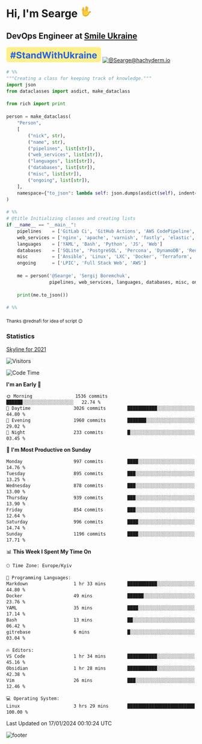 # Hi, I'm Searge <img src="images/vulcan.webp" style="display: inline-block; margin: 0; height: 2rem" alt="Vulcan salute" />

## DevOps Engineer at [Smile Ukraine](https://smile-ukraine.com/en)

[![Stand With Ukraine](https://raw.githubusercontent.com/vshymanskyy/StandWithUkraine/main/badges/StandWithUkraine.svg)](https://stand-with-ukraine.pp.ua)
<a rel="me" href="https://hachyderm.io/@Searge">![@Searge@hachyderm.io](https://img.shields.io/badge/-@Searge-%232B90D9?logo=mastodon&logoColor=white)</a>

```python
# %%
"""Creating a class for keeping track of knowledge."""
import json
from dataclasses import asdict, make_dataclass

from rich import print

person = make_dataclass(
    "Person",
    [
        ("nick", str),
        ("name", str),
        ("pipelines", list[str]),
        ("web_services", list[str]),
        ("languages", list[str]),
        ("databases", list[str]),
        ("misc", list[str]),
        ("ongoing", list[str]),
    ],
    namespace={"to_json": lambda self: json.dumps(asdict(self), indent=4)},
)

# %%
# @title Initializing classes and creating lists
if __name__ == "__main__":
    pipelines    = ['GitLab Ci', 'GitHub Actions', 'AWS CodePipeline', 'Jenkins']
    web_services = ['nginx', 'apache', 'varnish', 'fastly', 'elastic', 'solr']
    languages    = ['YAML', 'Bash', 'Python', 'JS', 'Web']
    databases    = ['SQLite', 'PostgreSQL', 'Percona', 'DynamoDB', 'Redis']
    misc         = ['Ansible', 'Linux', 'LXC', 'Docker', 'Terraform', 'AWS']
    ongoing      = ['LPIC', 'Full Stack Web', 'AWS']

    me = person('@Searge', 'Sergij Boremchuk',
                pipelines, web_services, languages, databases, misc, ongoing)

    print(me.to_json())

# %%

```

<sub>Thanks @rednafi for idea of script :wink:</sub>

### Statistics

[Skyline for 2021](https://skyline.github.com/Searge/2021)

![Visitors](https://komarev.com/ghpvc/?username=searge&label=Profile%20views&color=0e75b6&style=flat) 
<!--START_SECTION:waka-->
![Code Time](http://img.shields.io/badge/Code%20Time-2%2C397%20hrs%2037%20mins-blue)

**I'm an Early 🐤** 

```text
🌞 Morning                1536 commits        ██████░░░░░░░░░░░░░░░░░░░   22.74 % 
🌆 Daytime                3026 commits        ███████████░░░░░░░░░░░░░░   44.80 % 
🌃 Evening                1960 commits        ███████░░░░░░░░░░░░░░░░░░   29.02 % 
🌙 Night                  233 commits         █░░░░░░░░░░░░░░░░░░░░░░░░   03.45 % 
```
📅 **I'm Most Productive on Sunday** 

```text
Monday                   997 commits         ████░░░░░░░░░░░░░░░░░░░░░   14.76 % 
Tuesday                  895 commits         ███░░░░░░░░░░░░░░░░░░░░░░   13.25 % 
Wednesday                878 commits         ███░░░░░░░░░░░░░░░░░░░░░░   13.00 % 
Thursday                 939 commits         ███░░░░░░░░░░░░░░░░░░░░░░   13.90 % 
Friday                   854 commits         ███░░░░░░░░░░░░░░░░░░░░░░   12.64 % 
Saturday                 996 commits         ████░░░░░░░░░░░░░░░░░░░░░   14.74 % 
Sunday                   1196 commits        ████░░░░░░░░░░░░░░░░░░░░░   17.71 % 
```


📊 **This Week I Spent My Time On** 

```text
🕑︎ Time Zone: Europe/Kyiv

💬 Programming Languages: 
Markdown                 1 hr 33 mins        ███████████░░░░░░░░░░░░░░   44.80 % 
Docker                   49 mins             ██████░░░░░░░░░░░░░░░░░░░   23.76 % 
YAML                     35 mins             ████░░░░░░░░░░░░░░░░░░░░░   17.14 % 
Bash                     13 mins             ██░░░░░░░░░░░░░░░░░░░░░░░   06.42 % 
gitrebase                6 mins              █░░░░░░░░░░░░░░░░░░░░░░░░   03.04 % 

🔥 Editors: 
VS Code                  1 hr 34 mins        ███████████░░░░░░░░░░░░░░   45.16 % 
Obsidian                 1 hr 28 mins        ███████████░░░░░░░░░░░░░░   42.38 % 
Vim                      26 mins             ███░░░░░░░░░░░░░░░░░░░░░░   12.46 % 

💻 Operating System: 
Linux                    3 hrs 29 mins       █████████████████████████   100.00 % 
```


 Last Updated on 17/01/2024 00:10:24 UTC
<!--END_SECTION:waka-->

![footer](https://capsule-render.vercel.app/api?type=waving&color=gradient&customColorList=14,21&height=82&section=footer)
